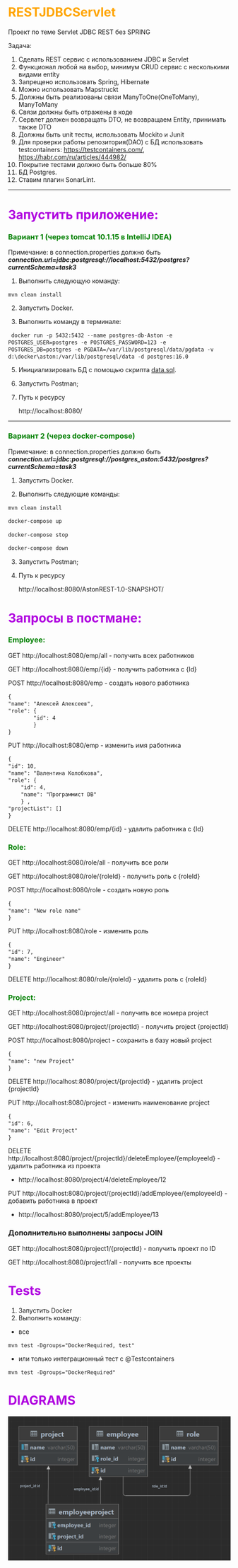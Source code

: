 # <font color="orange">RESTJDBCServlet</font>
Проект по теме Servlet JDBC REST без SPRING

Задача:
1) Сделать REST сервис с использованием JDBC и Servlet
2) Функционал любой на выбор, минимум CRUD сервис с несколькими видами entity
3) Запрещено использовать Spring, Hibernate
4) Можно использовать Mapstruckt
5) Должны быть реализованы связи ManyToOne(OneToMany), ManyToMany
6) Связи должны быть отражены в коде
7) Сервлет должен возвращать DTO, не возвращаем Entity, принимать также DTO
8) Должны быть unit тесты, использовать Mockito и Junit
9) Для проверки работы репозитория(DAO) с БД использовать
    testcontainers: https://testcontainers.com/, https://habr.com/ru/articles/444982/
10) Покрытие тестами должно быть больше 80%
11) БД Postgres.  
12) Ставим плагин SonarLint.
***
# <font color="blue-green"> Запустить приложение:</font>
### <font color="green"> Вариант 1 (через tomcat 10.1.15 в IntelliJ IDEA) </font>
Примечание: в connection.properties должно быть
___connection.url=jdbc:postgresql://localhost:5432/postgres?currentSchema=task3___
1. Выполнить следующую команду:
``` 
mvn clean install
```

2. Запустить Docker.

3. Выполнить команду в терминале:

```shell
 docker run -p 5432:5432 --name postgres-db-Aston -e POSTGRES_USER=postgres -e POSTGRES_PASSWORD=123 -e POSTGRES_DB=postgres -e PGDATA=/var/lib/postgresql/data/pgdata -v d:\docker\aston:/var/lib/postgresql/data -d postgres:16.0
```
   
5. Инициализировать БД с помощью скрипта [data.sql](src/main/resources/sql/data.sql).

6. Запустить Postman;
7. Путь к ресурсу

    http://localhost:8080/

***
### <font color="green"> Вариант 2 (через docker-compose)</font>
Примечание: в connection.properties должно быть
___connection.url=jdbc:postgresql://postgres_aston:5432/postgres?currentSchema=task3___

1. Запустить Docker.

2. Выполнить следующие команды:
```
mvn clean install
```
```bash 
docker-compose up
```
```bash
docker-compose stop
```
```bash
docker-compose down
```

3. Запустить Postman;

4. Путь к ресурсу

    http://localhost:8080/AstonREST-1.0-SNAPSHOT/

# <font color="blue-green">Запросы в постмане:</font>
### <font color="green">Employee:</font>

GET http://localhost:8080/emp/all - получить всех работников

GET http://localhost:8080/emp/{id} - получить работника с {Id}

POST http://localhost:8080/emp - создать нового работника

    {
    "name": "Алексей Алексеев",
    "role": {
            "id": 4
            }     
    }

PUT http://localhost:8080/emp - изменить имя работника

    {
    "id": 10,
    "name": "Валентина Колобкова",
    "role": {
        "id": 4,
        "name": "Программист DB"
        } ,
    "projectList": []
    }

DELETE http://localhost:8080/emp/{id} - удалить работника с {Id}



### <font color="green">Role:</font>

GET http://localhost:8080/role/all - получить все роли

GET http://localhost:8080/role/{roleId} - получить роль с {roleId}

POST http://localhost:8080/role - создать новую роль

    {
    "name": "New role name"
    }

PUT http://localhost:8080/role - изменить роль

    {
    "id": 7,
    "name": "Engineer"
    }

DELETE http://localhost:8080/role/{roleId} - удалить роль с {roleId}



### <font color="green">Project:</font>

GET http://localhost:8080/project/all - получить все номера project

GET http://localhost:8080/project/{projectId} - получить project {projectId}

POST http://localhost:8080/project - сохранить в базу новый project
   
    {
    "name": "new Project"
    }

DELETE http://localhost:8080/project/{projectId} - удалить project {projectId}

PUT http://localhost:8080/project - изменить наименование project

    {
    "id": 6,
    "name": "Edit Project"
    }

DELETE http://localhost:8080/project/{projectId}/deleteEmployee/{employeeId} - удалить работника из проекта
* http://localhost:8080/project/4/deleteEmployee/12

PUT http://localhost:8080/project/{projectId}/addEmployee/{employeeId} - добавить работника в проект
* http://localhost:8080/project/5/addEmployee/13

### Дополнительно выполнены запросы JOIN
GET http://localhost:8080/project1/{projectId} - получить проект по ID

GET http://localhost:8080/project1/all - получить все проекты


# <font color="blue-green">Tests</font>
1. Запустить Docker
2. Выполнить команду:

* все
```shell
mvn test -Dgroups="DockerRequired, test"
```
    
* или только интеграционный тест с @Testcontainers
```shell
mvn test -Dgroups="DockerRequired"
``` 

# <font color="blue-green">DIAGRAMS</font>
![Diagramma](img.png)


